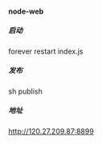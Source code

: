 #### node-web
##### 启动
forever restart index.js
##### 发布
sh publish
##### 地址
http://120.27.209.87:8899